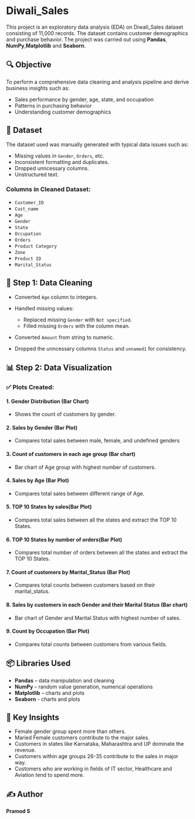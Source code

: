 # Diwali_Sales

This project is an exploratory data analysis (EDA) on Diwali_Sales dataset consisting of 11,000 records. The dataset contains customer demographics and purchase behavior. The project was carried out using **Pandas**, **NumPy**,**Matplotlib** and **Seaborn**.

## 🔍 Objective

To perform a comprehensive data cleaning and analysis pipeline and derive business insights such as:

* Sales performance by gender, age, state, and occupation
* Patterns in purchasing behavior
* Understanding customer demographics

## 📁 Dataset

The dataset used was manually generated with typical data issues such as:

* Missing values in `Gender`, `Orders`, etc.
* Inconsistent formatting and duplicates.
* Dropped unncessary columns.
* Unstructured text.

### Columns in Cleaned Dataset:

* `Customer_ID`
* `Cust_name`
* `Age`
* `Gender`
* `State`
* `Occupation`
* `Orders`
* `Product Category`
* `Zone`
* `Product ID`
* `Marital_Status`

## 🧹 Step 1: Data Cleaning

* Converted `Age` column to integers.
* Handled missing values:

  * Replaced missing `Gender` with `Not specified`.
  * Filled missing `Orders` with the column mean.
* Converted `Amount` from string to numeric.
* Dropped the unncessary columns `Status` and `unnamed1` for consistency.

## 📊 Step 2: Data Visualization

### ✅ Plots Created:

#### 1. Gender Distribution (Bar Chart)

* Shows the count of customers by gender.

#### 2. Sales by Gender (Bar Plot)

* Compares total sales between male, female, and undefined genders

#### 3. Count of customers in each age group (Bar chart)

* Bar chart of Age group with highest number of customers.

#### 4. Sales by Age (Bar Plot)

* Compares total sales between different range of Age.

#### 5. TOP 10 States by sales(Bar Plot)

* Compares total sales between all the states and extract the TOP 10 States.

#### 6. TOP 10 States by number of orders(Bar Plot)

* Compares total number of orders between all the states and extract the TOP 10 States.

#### 7. Count of customers by Marital_Status (Bar Plot)

* Compares total counts between customers based on their marital_status.

#### 8. Sales by customers in each Gender and their Marital Status (Bar chart)

* Bar chart of Gender and Marital Status with highest number of sales.

#### 9. Count by Occupation (Bar Plot)

* Compares total counts between customers from various fields.

## 📦 Libraries Used

* **Pandas** – data manipulation and cleaning
* **NumPy** – random value generation, numerical operations
* **Matplotlib** – charts and plots
* **Seaborn** - charts and plots

## 📌 Key Insights

* Female gender group spent more than others.
* Maried Female customers contribute to the major sales.
* Customers in states like Karnataka, Maharashtra and UP dominate the revenue.
* Customers within age groups 26-35 contribute to the sales in major way.
* Customers who are working in fields of IT sector, Healthcare and Aviation tend to spend more.

## ✍️ Author

**Pramod S**
